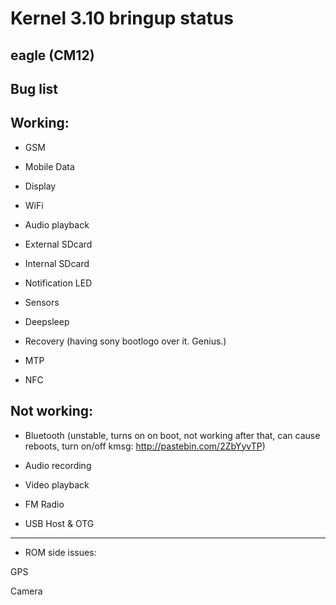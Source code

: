 Kernel 3.10 bringup status
=======

eagle (CM12)
----------



Bug list
----------


Working:
--------

- GSM

- Mobile Data

- Display

- WiFi

- Audio playback

- External SDcard

- Internal SDcard

- Notification LED

- Sensors

- Deepsleep

- Recovery (having sony bootlogo over it. Genius.)

- MTP

- NFC


Not working:
-----------

- Bluetooth (unstable, turns on on boot, not working after that, can cause reboots, turn on/off kmsg: http://pastebin.com/2ZbYyvTP)

- Audio recording

- Video playback

- FM Radio

- USB Host & OTG


--------


- ROM side issues:

GPS

Camera
